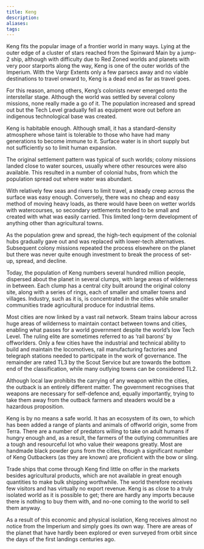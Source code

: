 ```yaml
---
title: Keng
description: 
aliases: 
tags:
---
```

Keng fits the popular image of a frontier world in many ways. Lying at the outer edge of a cluster of stars reached from the Spinward Main by a jump-2 ship, although with difficulty due to Red Zoned worlds and planets with very poor starports along the way, Keng is one of the outer worlds of the Imperium. With the Vargr Extents only a few parsecs away and no viable destinations to travel onward to, Keng is a dead end as far as travel goes.

For this reason, among others, Keng’s colonists never emerged onto the interstellar stage. Although the world was settled by several colony missions, none really made a go of it. The population increased and spread out but the Tech Level gradually fell as equipment wore out before an indigenous technological base was created.

Keng is habitable enough. Although small, it has a standard-density atmosphere whose taint is tolerable to those who have had many generations to become immune to it. Surface water is in short supply but not sufficiently so to limit human expansion.

The original settlement pattern was typical of such worlds; colony missions landed close to water sources, usually where other resources were also available. This resulted in a number of colonial hubs, from which the population spread out where water was abundant.

With relatively few seas and rivers to limit travel, a steady creep across the surface was easy enough. Conversely, there was no cheap and easy method of moving heavy loads, as there would have been on wetter worlds with watercourses, so secondary settlements tended to be small and created with what was easily carried. This limited long-term development of anything other than agricultural towns.

As the population grew and spread, the high-tech equipment of the colonial hubs gradually gave out and was replaced with lower-tech alternatives. Subsequent colony missions repeated the process elsewhere on the planet but there was never quite enough investment to break the process of set-up, spread, and decline.

Today, the population of Keng numbers several hundred million people, dispersed about the planet in several clumps, with large areas of wilderness in between. Each clump has a central city built around the original colony site, along with a series of rings, each of smaller and smaller towns and villages. Industry, such as it is, is concentrated in the cities while smaller communities trade agricultural produce for industrial items.

Most cities are now linked by a vast rail network. Steam trains labour across huge areas of wilderness to maintain contact between towns and cities, enabling what passes for a world government despite the world’s low Tech Level. The ruling elite are sometimes referred to as ‘rail barons’ by offworlders. Only a few cities have the industrial and technical ability to build and maintain the locomotives, rail manufacturing factories and telegraph stations needed to participate in the work of governance. The remainder are rated TL3 by the Scout Service but are towards the bottom end of the classification, while many outlying towns can be considered TL2.

Although local law prohibits the carrying of any weapon within the cities, the outback is an entirely different matter. The government recognises that weapons are necessary for self-defence and, equally importantly, trying to take them away from the outback farmers and steaders would be a hazardous proposition.

Keng is by no means a safe world. It has an ecosystem of its own, to which has been added a range of plants and animals of offworld origin, some from Terra. There are a number of predators willing to take on adult humans if hungry enough and, as a result, the farmers of the outlying communities are a tough and resourceful lot who value their weapons greatly. Most are handmade black powder guns from the cities, though a significant number of Keng Outbackers (as they are known) are proficient with the bow or sling.

Trade ships that come through Keng find little on offer in the markets besides agricultural products, which are not available in great enough quantities to make bulk shipping worthwhile. The world therefore receives few visitors and has virtually no export revenue. Keng is as close to a truly isolated world as it is possible to get; there are hardly any imports because there is nothing to buy them with, and no-one coming to the world to sell them anyway.

As a result of this economic and physical isolation, Keng receives almost no notice from the Imperium and simply goes its own way. There are areas of the planet that have hardly been explored or even surveyed from orbit since the days of the first landings centuries ago.